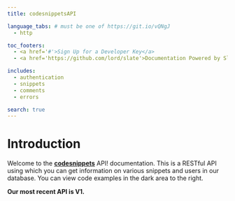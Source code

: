 ```yaml
---
title: codesnippetsAPI

language_tabs: # must be one of https://git.io/vQNgJ
  - http

toc_footers:
  - <a href='#'>Sign Up for a Developer Key</a>
  - <a href='https://github.com/lord/slate'>Documentation Powered by Slate</a>

includes:
  - authentication
  - snippets
  - comments
  - errors

search: true
---
```


# Introduction

Welcome to the [**codesnippets**](http://codesnippets.org/) API! documentation. This is a RESTful API using which you can get information on various snippets and users in our database. You can view code examples in the dark area to the right.

<aside class="notice" style="font-weight: bold;"> 
Our most recent API is V1.
</aside>





